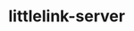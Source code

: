 <!-- generated by markdown-notes-tree -->

# littlelink-server

<!-- optional markdown-notes-tree directory description starts here -->

<!-- optional markdown-notes-tree directory description ends here -->


